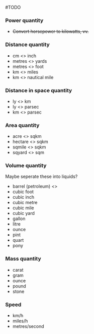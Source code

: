 #TODO

### Power quantity
* ~~Convert horsepower to kilowatts, vv.~~

### Distance quantity
* cm <> inch
* metres <> yards
* metres <> foot
* km <> miles
* km <> nautical mile

### Distance in space quantity
* ly <> km
* ly <> parsec
* km <> parsec

### Area quantity
* acre <> sqkm
* hectare <> sqkm
* sqmile <> sqkm
* sqyard <> sqm

### Volume quantity
Maybe seperate these into liquids?
* barrel (petroleum) <> 
* cubic foot
* cubic inch
* cubic metre
* cubic mile
* cubic yard
* gallon
* litre
* ounce
* pint
* quart
* pony

### Mass quantity
* carat
* gram
* ounce
* pound
* stone

### Speed
* km/h
* miles/h
* metres/second

